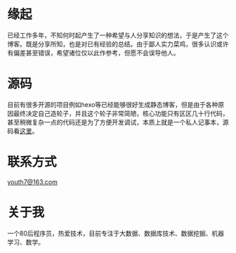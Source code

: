
# 缘起
已经工作多年，不知何时起产生了一种希望与人分享知识的想法，于是产生了这个博客。既是分享所知，也是对已有经验的总结。由于鄙人实力菜鸡，很多认识或许有偏差甚至错误，希望诸位仅以此作参考，但愿不会误导他人。

# 源码
目前有很多开源的项目例如hexo等已经能够很好生成静态博客，但是由于各种原因最终决定自己造轮子，并且这个轮子非常简陋，核心功能只有区区几十行代码，甚至稍微复杂一点的代码还是为了方便开发调试，本质上就是一个私人记事本，源码看[这里](https://github.com/youth7/myblog)。

# 联系方式
youth7@163.com

# 关于我
一个80后程序员，热爱技术，目前专注于大数据、数据库技术、数据挖掘、机器学习、数学。